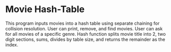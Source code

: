 # Movie Hash-Table
This program inputs movies into a hash table using separate  chaining for collision resolution. User can print, remove, and find movies.  User can ask for all movies of a specific genre. Hash function splits movie title into 2, two digit sections, sums, divides by table size, and returns the remainder as the index.
